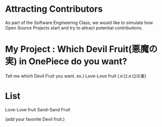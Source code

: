 # Attracting Contributors
As part of the Software Engineering Class, we would like to simulate how Open Source Projects start and try to attract potential contributions.

# My Project : Which Devil Fruit(悪魔の実) in OnePiece do you want?
Tell me which Devil Fruit you want. ex.) Love-Love fruit (メロメロの実)

# List
Love-Love fruit
Sand-Sand Fruit

(add your favorite Devil fruit.)
